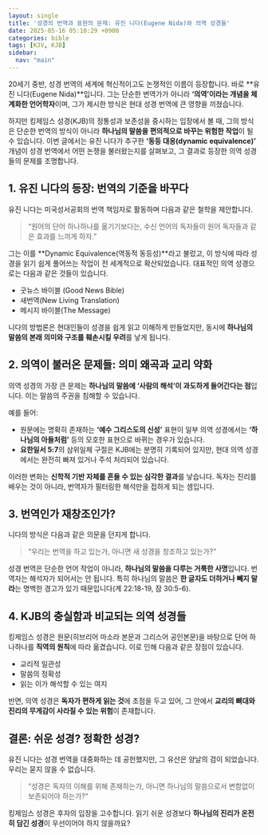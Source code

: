 ```yaml
---
layout: single
title: '성경의 번역과 표현의 문제: 유진 니다(Eugene Nida)와 의역 성경들'
date: 2025-05-16 05:10:29 +0900
categories: bible
tags: [KJV, KJB]
sidebar:
  nav: "main"
---
```


20세기 중반, 성경 번역의 세계에 혁신적이고도 논쟁적인 이름이 등장합니다. 바로 **유진 니다(Eugene Nida)**입니다. 그는 단순한 번역가가 아니라 **‘의역’이라는 개념을 체계화한 언어학자**이며, 그가 제시한 방식은 현대 성경 번역에 큰 영향을 끼쳤습니다.

하지만 킹제임스 성경(KJB)의 정통성과 보존성을 중시하는 입장에서 볼 때, 그의 방식은 단순한 번역의 방식이 아니라 **하나님의 말씀을 편의적으로 바꾸는 위험한 작업**이 될 수 있습니다. 이번 글에서는 유진 니다가 추구한 **‘동등 대응(dynamic equivalence)’** 개념이 성경 번역에서 어떤 논쟁을 불러왔는지를 살펴보고, 그 결과로 등장한 의역 성경들의 문제를 조명합니다.

## 1. 유진 니다의 등장: 번역의 기준을 바꾸다

유진 니다는 미국성서공회의 번역 책임자로 활동하며 다음과 같은 철학을 제안합니다.

> “원어의 단어 하나하나를 옮기기보다는, 수신 언어의 독자들이 원어 독자들과 같은 효과를 느끼게 하자.”

그는 이를 **Dynamic Equivalence(역동적 동등성)**라고 불렀고, 이 방식에 따라 성경을 읽기 쉽게 풀어쓰는 작업이 전 세계적으로 확산되었습니다. 대표적인 의역 성경으로는 다음과 같은 것들이 있습니다.

* 굿뉴스 바이블 (Good News Bible)
* 새번역(New Living Translation)
* 메시지 바이블(The Message)

니다의 방법론은 현대인들이 성경을 쉽게 읽고 이해하게 만들었지만, 동시에 **하나님의 말씀의 본래 의미와 구조를 훼손시킬 우려**를 낳게 됩니다.

## 2. 의역이 불러온 문제들: 의미 왜곡과 교리 약화

의역 성경의 가장 큰 문제는 **하나님의 말씀에 ‘사람의 해석’이 과도하게 들어간다는 점**입니다. 이는 말씀의 주권을 침해할 수 있습니다.

예를 들어:

* 원문에는 명확히 존재하는 **‘예수 그리스도의 신성’** 표현이 일부 의역 성경에서는 **‘하나님의 아들처럼’** 등의 모호한 표현으로 바뀌는 경우가 있습니다.
* **요한일서 5:7**의 삼위일체 구절은 KJB에는 분명히 기록되어 있지만, 현대 의역 성경에서는 완전히 빠져 있거나 주석 처리되어 있습니다.

이러한 변화는 **신학적 기반 자체를 흔들 수 있는 심각한 결과**를 낳습니다. 독자는 진리를 배우는 것이 아니라, 번역자가 필터링한 해석만을 접하게 되는 셈입니다.

## 3. 번역인가 재창조인가?

니다의 방식은 다음과 같은 의문을 던지게 합니다.

> “우리는 번역을 하고 있는가, 아니면 새 성경을 창조하고 있는가?”

성경 번역은 단순한 언어 작업이 아니라, **하나님의 말씀을 다루는 거룩한 사명**입니다. 번역자는 해석자가 되어서는 안 됩니다. 특히 하나님의 말씀은 **한 글자도 더하거나 빼지 말라**는 명백한 경고가 있기 때문입니다(계 22:18-19, 잠 30:5-6).

## 4. KJB의 충실함과 비교되는 의역 성경들

킹제임스 성경은 원문(히브리어 마소라 본문과 그리스어 공인본문)을 바탕으로 단어 하나하나를 **직역의 원칙**에 따라 옮겼습니다. 이로 인해 다음과 같은 장점이 있습니다.

* 교리적 일관성
* 말씀의 정확성
* 읽는 이가 해석할 수 있는 여지

반면, 의역 성경은 **독자가 편하게 읽는 것**에 초점을 두고 있어, 그 안에서 **교리의 뼈대와 진리의 무게감이 사라질 수 있는 위험**이 존재합니다.

## 결론: 쉬운 성경? 정확한 성경?

유진 니다는 성경 번역을 대중화하는 데 공헌했지만, 그 유산은 양날의 검이 되었습니다. 우리는 묻지 않을 수 없습니다.

> “성경은 독자의 이해를 위해 존재하는가, 아니면 하나님의 말씀으로서 변함없이 보존되어야 하는가?”

킹제임스 성경은 후자의 입장을 고수합니다. 읽기 쉬운 성경보다 **하나님의 진리가 온전히 담긴 성경**이 우선이어야 하지 않을까요?
